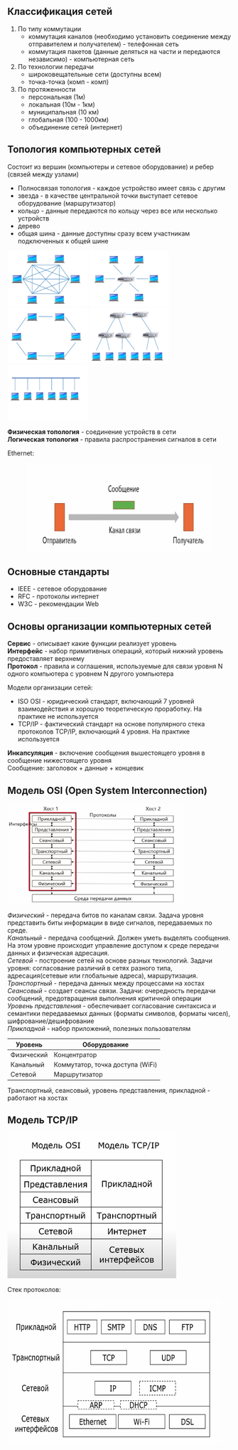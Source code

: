 ## Классификация сетей

1. По типу коммутации
    - коммутация каналов (необходимо установить соединение между отправителем и получателем) - телефонная сеть
    - коммутация пакетов (данные деляться на части и передаются независимо) - компьютерная сеть
2. По технологии передачи
    - широковещательные сети (доступны всем)
    - точка-точка (комп - комп)
3. По протяженности
    - персональная (1м)
    - локальная (10м - 1км)
    - муниципальная (10 км)
    - глобальная (100 - 1000км)
    - объединение сетей (интернет)

## Топология компьютерных сетей
Состоит из вершин (компьютеры и сетевое оборудование) и ребер (связей между узлами)
- Полносвязая топология - каждое устройство имеет связь с другим
- звезда - в качестве центральной точки выступает сетевое оборудование (маршрутизатор)
- кольцо - данные передаются по кольцу через все или несколько устройств
- дерево
- общая шина - данные доступны сразу всем участникам подключенных к общей шине

<div align="left">
  <img width="180" height="125" src="src/net01.png">
  <img width="180" height="125" src="src/net02.png">
  <img width="180" height="125" src="src/net03.png">
  <img width="180" height="125" src="src/net04.png">
  <img width="180" height="125" src="src/net05.png">
</div>

**Физическая топология** - соединение устройств в сети  
**Логическая топология** - правила распространения сигналов в сети

Ethernet:
<div align="center">
  <img width="420" height="200" src="src/net07.png">
</div>

## Основные стандарты
* IEEE - сетевое оборудование
* RFC - протоколы интернет
* W3C - рекомендации Web

## Основы организации компьютерных сетей
**Сервис** - описывает какие функции реализует уровень  
**Интерфейс** - набор примитивных операций, который нижний уровень предоставляет верхнему  
**Протокол** - правила и соглашения, используемые для связи уровня N одного компьютера с уровнем N другого уомпьютера

Модели организации сетей:
- ISO OSI - юридический стандарт, включающий 7 уровней взаимодействия и хорошую теоретическую проработку. На практике не используется
- TCP/IP - фактический стандарт на основе популярного стека протоколов TCP/IP, включающий 4 уровня. На практике используется

**Инкапсуляция** - включение сообщения вышестоящего уровня в сообщение нижестоящего уровня  
Сообщение: заголовок + данные + концевик

## Модель OSI (Open System Interconnection)

<div>
  <img width="400" height="225" src="src/net10.png" alt="">
</div>

_Физический_ - передача битов по каналам связи. Задача уровня представить биты информации в виде сигналов, передаваемых 
по среде.   
_Канальный_ - передача сообщений. Должен уметь выделять сообщения. На этом уровне происходит управление доступом к среде 
передачи данных и физическая адресация.  
_Сетевой_ - построение сетей на основе разных технологий. Задачи уровня: согласование различий в сетях разного типа, 
адресация(сетевые или глобальные адреса), маршрутизация.   
_Транспортный_ - передача данных между процессами на хостах   
_Сеансовый_ - создает сеансы связи. Задачи: очередность передачи сообщений, предотвращения выполнения критичной операции  
_Уровень представления_ - обеспечивает согласование синтаксиса и семантики передаваемых данных (форматы символов, 
форматы чисел), шифрование/дешифрование  
_Прикладной_ - набор приложений, полезных пользователям

| Уровень    | Оборудование                     |
|------------|----------------------------------|
| Физический | Концентратор                     |
| Канальный  | Коммутатор, точка доступа (WiFi) |
| Сетевой    | Маршрутизатор                    |  

Транспортный, сеансовый, уровень представления, прикладной - работают на хостах

## Модель TCP/IP

<div>
  <img width="380" height="325" src="src/net11.png" alt="">
</div>

Стек протоколов:
<div>
  <img width="480" height="325" src="src/net12.png" alt="">
</div>
